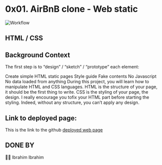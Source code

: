 # 0x01. AirBnB clone - Web static

![Workflow](https://s3.amazonaws.com/intranet-projects-files/concepts/74/hbnb_step1.png)

## HTML / CSS
## Background Context

The first step is to “design” / “sketch” / “prototype” each element:

Create simple HTML static pages
Style guide
Fake contents
No Javascript
No data loaded from anything
During this project, you will learn how to manipulate HTML and CSS languages. HTML is the structure of your page, it should be the first thing to write. CSS is the styling of your page, the design. I really encourage you tofix your HTML part before starting the styling. Indeed, without any structure, you can’t apply any design.

## Link to deployed page:
This is the link to the github [deployed web  page](https://isquare.github.io/AirBnB_clone/web_static/103-index.html)

## DONE BY
:man_technologist: Ibrahim Ibrahim
